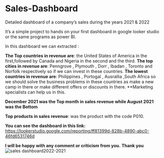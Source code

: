 # Sales-Dashboard
Detailed dashboard of a company’s sales during the years 2021 & 2022

It’s a simple project to hands on your first dashboard in google looker studio or the same programs as power BI.

In this dashboard we can extracted :

 **The Top countries in revenue are**: the United States of America in the first,followed by Canada and Nigeria in the second and the third.
 **The top cities in revenue are**: Penngrove , Plymouth , Dorr , Ibadan , Toronto and Norfolk respectively  so if we can invest in these countries.
**The lowest countries in revenue are**: Philippines , Portogal , Ausrallia ,South Africa so we should solve the business problems in these countries as make a new camp in there or make different offers or discounts in there.
   **Marketing specialists can help us in this.

   **December 2021 was the Top month in sales revenue while August 2021 was the Bottom**

   **Top products in sales revenue**: was the product with the code  P010.

  **You can see the dashboard in this link:** https://lookerstudio.google.com/reporting/ff81399d-828b-4890-abc0-46fd6531746d


  **I will be happy with any comment or criticism from you.**
  **Thank you**
![sales dashboard2022-2021](https://github.com/fatma-elshall/Sales-Dashboard/assets/90958050/eca203e5-1bcb-40ab-a0b8-302b957d5e99)

   

